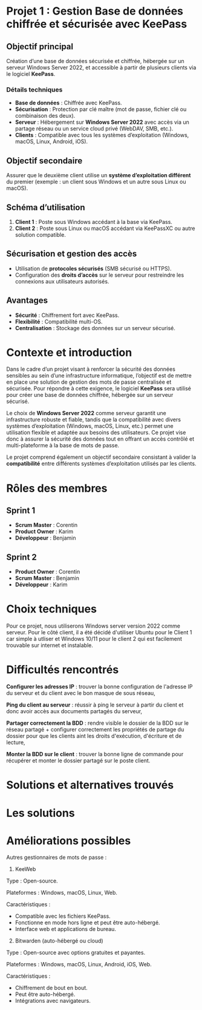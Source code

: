 # Projet 1 : Gestion Base de données chiffrée et sécurisée avec KeePass

## Objectif principal
Création d’une base de données sécurisée et chiffrée, hébergée sur un serveur Windows Server 2022, et accessible à partir de plusieurs clients via le logiciel **KeePass**.

### Détails techniques
- **Base de données** : Chiffrée avec KeePass.
- **Sécurisation** : Protection par clé maître (mot de passe, fichier clé ou combinaison des deux).
- **Serveur** : Hébergement sur **Windows Server 2022** avec accès via un partage réseau ou un service cloud privé (WebDAV, SMB, etc.).
- **Clients** : Compatible avec tous les systèmes d’exploitation (Windows, macOS, Linux, Android, iOS).

## Objectif secondaire
Assurer que le deuxième client utilise un **système d’exploitation différent** du premier (exemple : un client sous Windows et un autre sous Linux ou macOS).

## Schéma d’utilisation
1. **Client 1** : Poste sous Windows accédant à la base via KeePass.
2. **Client 2** : Poste sous Linux ou macOS accédant via KeePassXC ou autre solution compatible.

## Sécurisation et gestion des accès
- Utilisation de **protocoles sécurisés** (SMB sécurisé ou HTTPS).
- Configuration des **droits d’accès** sur le serveur pour restreindre les connexions aux utilisateurs autorisés.

## Avantages
- **Sécurité** : Chiffrement fort avec KeePass.
- **Flexibilité** : Compatibilité multi-OS.
- **Centralisation** : Stockage des données sur un serveur sécurisé.

# Contexte et introduction

Dans le cadre d’un projet visant à renforcer la sécurité des données sensibles au sein d’une infrastructure informatique, l’objectif est de mettre en place une solution de gestion des mots de passe centralisée et sécurisée. Pour répondre à cette exigence, le logiciel **KeePass** sera utilisé pour créer une base de données chiffrée, hébergée sur un serveur sécurisé.

Le choix de **Windows Server 2022** comme serveur garantit une infrastructure robuste et fiable, tandis que la compatibilité avec divers systèmes d’exploitation (Windows, macOS, Linux, etc.) permet une utilisation flexible et adaptée aux besoins des utilisateurs. Ce projet vise donc à assurer la sécurité des données tout en offrant un accès contrôlé et multi-plateforme à la base de mots de passe.

Le projet comprend également un objectif secondaire consistant à valider la **compatibilité** entre différents systèmes d’exploitation utilisés par les clients.

# Rôles des membres

## Sprint 1
- **Scrum Master** : Corentin
- **Product Owner** : Karim
- **Développeur** : Benjamin

## Sprint 2
- **Product Owner** : Corentin
- **Scrum Master** : Benjamin
- **Développeur** : Karim

# Choix techniques

Pour ce projet, nous utiliserons Windows server version 2022 comme serveur. Pour le côté client, il a été décidé d'utiliser Ubuntu pour le Client 1 car simple à utliser et Windows 10/11 pour le client 2 qui est facilement trouvable sur internet et instalable.

# Difficultés rencontrés 


**Configurer les adresses IP** : trouver la bonne configuration de l'adresse IP du serveur et du client avec le bon masque de sous réseau,    

**Ping du client au serveur** : réussir à ping le serveur à partir du client et donc avoir accès aux documents partagés du serveur,

**Partager correctement la BDD** : rendre visible le dossier de la BDD sur le réseau partagé + configurer correctement les propriétés de partage du dossier pour que les clients aint les droits d'exécution, d'écriture et de lecture,

**Monter la BDD sur le client** : trouver la bonne ligne de commande pour récupérer et monter le dossier partagé sur le poste client.                                         
# Solutions et alternatives trouvés


# Les solutions

# Améliorations possibles







Autres gestionnaires de mots de passe :

1. KeeWeb

Type : Open-source.

Plateformes : Windows, macOS, Linux, Web.

Caractéristiques :
- Compatible avec les fichiers KeePass.
- Fonctionne en mode hors ligne et peut être auto-hébergé.
- Interface web et applications de bureau.

2. Bitwarden (auto-hébergé ou cloud)
   
Type : Open-source avec options gratuites et payantes.

Plateformes : Windows, macOS, Linux, Android, iOS, Web.

Caractéristiques :
- Chiffrement de bout en bout.
- Peut être auto-hébergé.
- Intégrations avec navigateurs.
  

